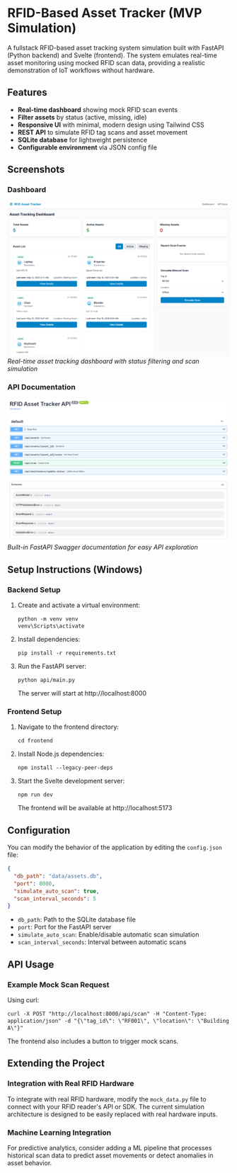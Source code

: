 # RFID-Based Asset Tracker (MVP Simulation)

A fullstack RFID-based asset tracking system simulation built with FastAPI (Python backend) and Svelte (frontend). The system emulates real-time asset monitoring using mocked RFID scan data, providing a realistic demonstration of IoT workflows without hardware.

## Features

- **Real-time dashboard** showing mock RFID scan events
- **Filter assets** by status (active, missing, idle)
- **Responsive UI** with minimal, modern design using Tailwind CSS
- **REST API** to simulate RFID tag scans and asset movement
- **SQLite database** for lightweight persistence
- **Configurable environment** via JSON config file

## Screenshots

### Dashboard
![Dashboard Screenshot](asset/img/dashboard.png)
*Real-time asset tracking dashboard with status filtering and scan simulation*

### API Documentation
![API Documentation](asset/img/api_doc.png)
*Built-in FastAPI Swagger documentation for easy API exploration*

## Setup Instructions (Windows)

### Backend Setup

1. Create and activate a virtual environment:
   ```
   python -m venv venv
   venv\Scripts\activate
   ```

2. Install dependencies:
   ```
   pip install -r requirements.txt
   ```

3. Run the FastAPI server:
   ```
   python api/main.py
   ```
   The server will start at http://localhost:8000

### Frontend Setup

1. Navigate to the frontend directory:
   ```
   cd frontend
   ```

2. Install Node.js dependencies:
   ```
   npm install --legacy-peer-deps
   ```

3. Start the Svelte development server:
   ```
   npm run dev
   ```
   The frontend will be available at http://localhost:5173

## Configuration

You can modify the behavior of the application by editing the `config.json` file:

```json
{
  "db_path": "data/assets.db",
  "port": 8000,
  "simulate_auto_scan": true,
  "scan_interval_seconds": 5
}
```

- `db_path`: Path to the SQLite database file
- `port`: Port for the FastAPI server
- `simulate_auto_scan`: Enable/disable automatic scan simulation
- `scan_interval_seconds`: Interval between automatic scans

## API Usage

### Example Mock Scan Request

Using curl:
```
curl -X POST "http://localhost:8000/api/scan" -H "Content-Type: application/json" -d "{\"tag_id\": \"RF001\", \"location\": \"Building A\"}"
```

The frontend also includes a button to trigger mock scans.

## Extending the Project

### Integration with Real RFID Hardware

To integrate with real RFID hardware, modify the `mock_data.py` file to connect with your RFID reader's API or SDK. The current simulation architecture is designed to be easily replaced with real hardware inputs.

### Machine Learning Integration

For predictive analytics, consider adding a ML pipeline that processes historical scan data to predict asset movements or detect anomalies in asset behavior. 